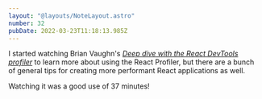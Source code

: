 ```yaml
---
layout: "@layouts/NoteLayout.astro"
number: 32
pubDate: 2022-03-23T11:18:13.985Z
---
```


I started watching Brian Vaughn's [_Deep dive with the React DevTools profiler_](https://www.youtube.com/watch?v=nySib7ipZdk) to learn more about using the React Profiler, but there are a bunch of general tips for creating more performant React applications as well.

Watching it was a good use of 37 minutes!
